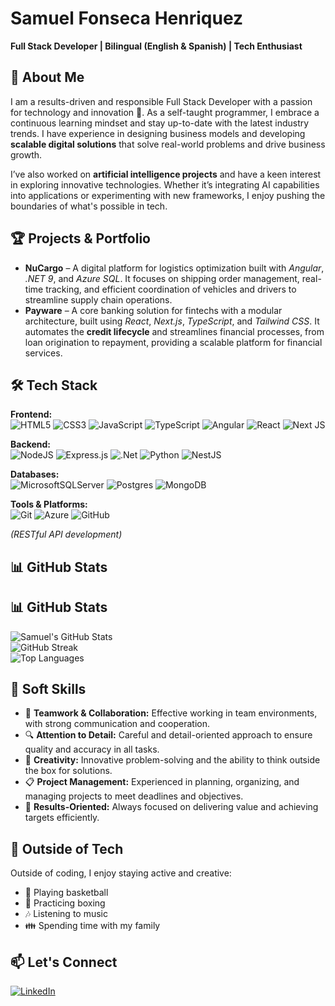 # Samuel Fonseca Henriquez

**Full Stack Developer | Bilingual (English & Spanish) | Tech Enthusiast**  

## 👋 About Me  
I am a results-driven and responsible Full Stack Developer with a passion for technology and innovation 🚀. As a self-taught programmer, I embrace a continuous learning mindset and stay up-to-date with the latest industry trends. I have experience in designing business models and developing **scalable digital solutions** that solve real-world problems and drive business growth.

I’ve also worked on **artificial intelligence projects** and have a keen interest in exploring innovative technologies. Whether it’s integrating AI capabilities into applications or experimenting with new frameworks, I enjoy pushing the boundaries of what's possible in tech.

## 🏆 Projects & Portfolio  
- **NuCargo** – A digital platform for logistics optimization built with *Angular*, *.NET 9*, and *Azure SQL*. It focuses on shipping order management, real-time tracking, and efficient coordination of vehicles and drivers to streamline supply chain operations.  
- **Payware** – A core banking solution for fintechs with a modular architecture, built using *React*, *Next.js*, *TypeScript*, and *Tailwind CSS*. It automates the **credit lifecycle** and streamlines financial processes, from loan origination to repayment, providing a scalable platform for financial services.

## 🛠️ Tech Stack  
**Frontend:**  
![HTML5](https://img.shields.io/badge/html5-%23E34F26.svg?style=for-the-badge&logo=html5&logoColor=white)
![CSS3](https://img.shields.io/badge/css3-%231572B6.svg?style=for-the-badge&logo=css3&logoColor=white)
![JavaScript](https://img.shields.io/badge/javascript-%23323330.svg?style=for-the-badge&logo=javascript&logoColor=%23F7DF1E)
![TypeScript](https://img.shields.io/badge/typescript-%23007ACC.svg?style=for-the-badge&logo=typescript&logoColor=white)
![Angular](https://img.shields.io/badge/angular-%23DD0031.svg?style=for-the-badge&logo=angular&logoColor=white)
![React](https://img.shields.io/badge/react-%2320232a.svg?style=for-the-badge&logo=react&logoColor=%2361DAFB)
![Next JS](https://img.shields.io/badge/Next-black?style=for-the-badge&logo=next.js&logoColor=white)  

**Backend:**  
![NodeJS](https://img.shields.io/badge/node.js-6DA55F.svg?style=for-the-badge&logo=node.js&logoColor=white)
![Express.js](https://img.shields.io/badge/express.js-%23404d59.svg?style=for-the-badge&logo=express&logoColor=%2361DAFB)
![.Net](https://img.shields.io/badge/.NET-5C2D91?style=for-the-badge&logo=.net&logoColor=white)
![Python](https://img.shields.io/badge/python-3670A0.svg?style=for-the-badge&logo=python&logoColor=ffdd54)
![NestJS](https://img.shields.io/badge/nestjs-%23E0234E.svg?style=for-the-badge&logo=nestjs&logoColor=white)

**Databases:**  
![MicrosoftSQLServer](https://img.shields.io/badge/Microsoft%20SQL%20Server-CC2927?style=for-the-badge&logo=microsoft%20sql%20server&logoColor=white)
![Postgres](https://img.shields.io/badge/postgres-%23316192.svg?style=for-the-badge&logo=postgresql&logoColor=white)
![MongoDB](https://img.shields.io/badge/MongoDB-%234ea94b.svg?style=for-the-badge&logo=mongodb&logoColor=white)  

**Tools & Platforms:**  
![Git](https://img.shields.io/badge/git-%23F05033.svg?style=for-the-badge&logo=git&logoColor=white)
![Azure](https://img.shields.io/badge/azure-%230072C6.svg?style=for-the-badge&logo=microsoftazure&logoColor=white)
![GitHub](https://img.shields.io/badge/github-%23121011.svg?style=for-the-badge&logo=github&logoColor=white)

*(RESTful API development)*

## 📊 GitHub Stats  
## 📊 GitHub Stats  
![Samuel's GitHub Stats](https://github-readme-stats.vercel.app/api?username=Sfonseca207&show_icons=true&theme=transparent&hide_border=true)  
![GitHub Streak](https://github-readme-streak-stats.herokuapp.com/?user=Sfonseca207&theme=transparent&hide_border=true)  
![Top Languages](https://github-readme-stats.vercel.app/api/top-langs/?username=Sfonseca207&layout=compact&theme=transparent&hide_border=true)

## 💼 Soft Skills  
- 🤝 **Teamwork & Collaboration:** Effective working in team environments, with strong communication and cooperation.  
- 🔍 **Attention to Detail:** Careful and detail-oriented approach to ensure quality and accuracy in all tasks.  
- 🎨 **Creativity:** Innovative problem-solving and the ability to think outside the box for solutions.  
- 📋 **Project Management:** Experienced in planning, organizing, and managing projects to meet deadlines and objectives.  
- 🎯 **Results-Oriented:** Always focused on delivering value and achieving targets efficiently.

## 🌱 Outside of Tech  
Outside of coding, I enjoy staying active and creative:  
- 🏀 Playing basketball  
- 🥊 Practicing boxing  
- 🎶 Listening to music  
- 👪 Spending time with my family

## 📫 Let's Connect  
[![LinkedIn](https://img.shields.io/badge/LinkedIn-%230077B5.svg?style=for-the-badge&logo=linkedin&logoColor=white)](https://www.linkedin.com/in/samuel-fonseca-henriquez-139069242/)

